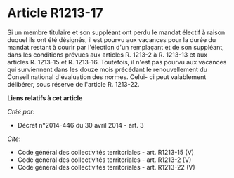 # Article R1213-17

Si un membre titulaire et son suppléant ont perdu le mandat électif à raison duquel ils ont été désignés, il est pourvu aux
vacances pour la durée du mandat restant à courir par l'élection d'un remplaçant et de son suppléant, dans les conditions
prévues aux articles R. 1213-2 à R. 1213-13 et aux articles R. 1213-15 et R. 1213-16. Toutefois, il n'est pas pourvu aux
vacances qui surviennent dans les douze mois précédant le renouvellement du Conseil national d'évaluation des normes. Celui-
ci peut valablement délibérer, sous réserve de l'article R. 1213-22.

**Liens relatifs à cet article**

_Créé par_:

  - Décret n°2014-446 du 30 avril 2014 - art. 3

_Cite_:

  - Code général des collectivités territoriales - art. R1213-15 (V)
  - Code général des collectivités territoriales - art. R1213-2 (V)
  - Code général des collectivités territoriales - art. R1213-22 (V)
